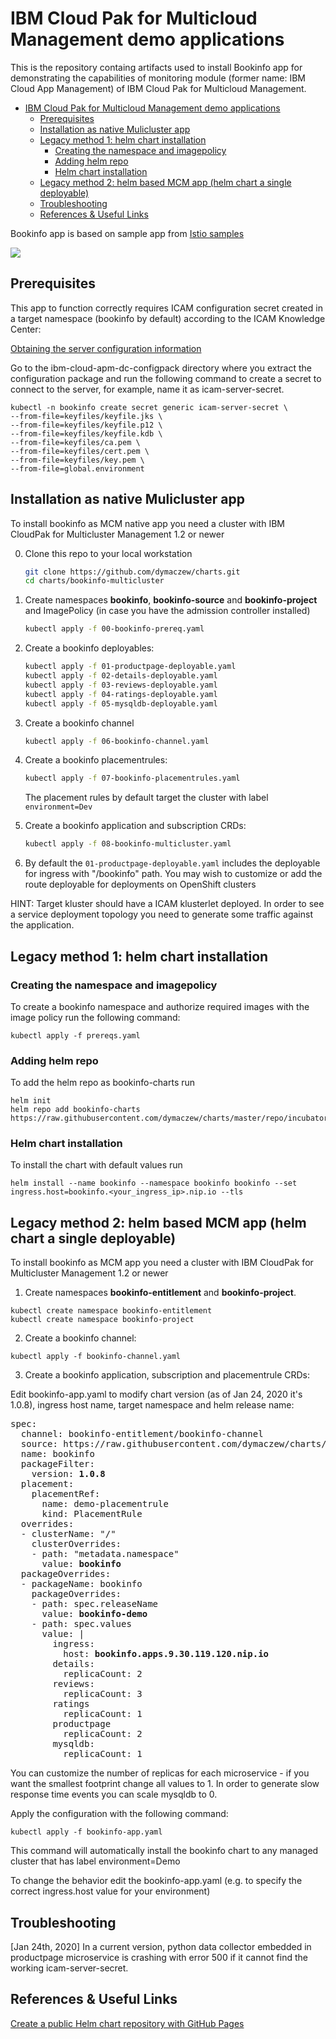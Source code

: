 # IBM Cloud Pak for Multicloud Management demo applications

This is the repository containg artifacts used to install Bookinfo app for demonstrating the capabilities of monitoring module (former name: IBM Cloud App Management) of IBM Cloud Pak for Multicloud Management.

- [IBM Cloud Pak for Multicloud Management demo applications](#ibm-cloud-pak-for-multicloud-management-demo-applications)
  - [Prerequisites](#prerequisites)
  - [Installation as native Mulicluster app](#installation-as-native-mulicluster-app)
  - [Legacy method 1: helm chart installation](#legacy-method-1-helm-chart-installation)
    - [Creating the namespace and imagepolicy](#creating-the-namespace-and-imagepolicy)
    - [Adding helm repo](#adding-helm-repo)
    - [Helm chart installation](#helm-chart-installation)
  - [Legacy method 2: helm based MCM app (helm chart a single deployable)](#legacy-method-2-helm-based-mcm-app-helm-chart-a-single-deployable)
  - [Troubleshooting](#troubleshooting)
  - [References & Useful Links](#references--useful-links)

Bookinfo app is based on sample app from [Istio samples](https://github.com/istio/istio/tree/master/samples/bookinfo)

![](images/2020-01-24-17-36-47.png)

## Prerequisites

This app to function correctly requires ICAM configuration secret created in a target namespace (bookinfo by default) according to the ICAM Knowledge Center: 

[Obtaining the server configuration information](https://www.ibm.com/support/knowledgecenter/en/SSFC4F_1.3.0/icam/dc_config_server_info.html)

Go to the ibm-cloud-apm-dc-configpack directory where you extract the configuration package and run the following command to create a secret to connect to the server, for example, name it as icam-server-secret.
```
kubectl -n bookinfo create secret generic icam-server-secret \
--from-file=keyfiles/keyfile.jks \
--from-file=keyfiles/keyfile.p12 \
--from-file=keyfiles/keyfile.kdb \
--from-file=keyfiles/ca.pem \
--from-file=keyfiles/cert.pem \
--from-file=keyfiles/key.pem \
--from-file=global.environment
```

## Installation as native Mulicluster app

To install bookinfo as MCM native app you need a cluster with IBM CloudPak for Multicluster Management 1.2 or newer

0. Clone this repo to your local workstation

   ```bash
   git clone https://github.com/dymaczew/charts.git
   cd charts/bookinfo-multicluster
   ```

1. Create namespaces **bookinfo**, **bookinfo-source** and **bookinfo-project** and ImagePolicy (in case you have the admission controller installed)

   ```bash
   kubectl apply -f 00-bookinfo-prereq.yaml
   ```

2. Create a bookinfo deployables:

   ```bash
   kubectl apply -f 01-productpage-deployable.yaml
   kubectl apply -f 02-details-deployable.yaml
   kubectl apply -f 03-reviews-deployable.yaml
   kubectl apply -f 04-ratings-deployable.yaml
   kubectl apply -f 05-mysqldb-deployable.yaml
   ```

3. Create a bookinfo channel

   ```bash
   kubectl apply -f 06-bookinfo-channel.yaml
   ```

4. Create a bookinfo placementrules:

   ```bash
   kubectl apply -f 07-bookinfo-placementrules.yaml
   ```

   The placement rules by default target the cluster with label `environment=Dev`

5. Create a bookinfo application and subscription CRDs:

   ```bash
   kubectl apply -f 08-bookinfo-multicluster.yaml
   ```

6. By default the `01-productpage-deployable.yaml` includes the deployable for ingress  with "/bookinfo" path. You may wish to customize or add the route deployable for deployments on OpenShift clusters
   
HINT: Target kluster should have a ICAM klusterlet deployed. In order to see a service deployment topology you need to generate some traffic against the application.


## Legacy method 1: helm chart installation

### Creating the namespace and imagepolicy
To create a bookinfo namespace and authorize required images with the image policy run the following command:
```
kubectl apply -f prereqs.yaml
```

### Adding helm repo
To add the helm repo as bookinfo-charts run
```
helm init
helm repo add bookinfo-charts https://raw.githubusercontent.com/dymaczew/charts/master/repo/incubator/
```
### Helm chart installation
To install the chart with default values run
```
helm install --name bookinfo --namespace bookinfo bookinfo --set ingress.host=bookinfo.<your_ingress_ip>.nip.io --tls
```
## Legacy method 2: helm based MCM app (helm chart a single deployable)

To install bookinfo as MCM app you need a cluster with IBM CloudPak for Multicluster Management 1.2 or newer

1. Create namespaces **bookinfo-entitlement** and **bookinfo-project**. 

```
kubectl create namespace bookinfo-entitlement
kubectl create namespace bookinfo-project
```

2. Create a bookinfo channel:
```
kubectl apply -f bookinfo-channel.yaml
```

3. Create a bookinfo application, subscription and placementrule CRDs:

Edit bookinfo-app.yaml to modify chart version (as of Jan 24, 2020 it's 1.0.8), ingress host name, target namespace and helm release name:

<pre>
spec:
  channel: bookinfo-entitlement/bookinfo-channel
  source: https://raw.githubusercontent.com/dymaczew/charts/master/repo/incubator/ 
  name: bookinfo
  packageFilter:
    version: <b>1.0.8</b>
  placement:
    placementRef:
      name: demo-placementrule
      kind: PlacementRule
  overrides:
  - clusterName: "/"
    clusterOverrides:
    - path: "metadata.namespace"
      value: <b>bookinfo</b>
  packageOverrides:
  - packageName: bookinfo
    packageOverrides:
    - path: spec.releaseName
      value: <b>bookinfo-demo</b>
    - path: spec.values
      value: |
        ingress:
          host: <b>bookinfo.apps.9.30.119.120.nip.io</b>
        details:
          replicaCount: 2
        reviews:
          replicaCount: 3
        ratings
          replicaCount: 1
        productpage
          replicaCount: 2
        mysqldb:
          replicaCount: 1
</pre>

You can customize the number of replicas for each microservice - if you want the smallest footprint change all values to 1. In order to generate slow response time events you can scale mysqldb to 0. 

Apply the configuration with the following command:
```
kubectl apply -f bookinfo-app.yaml
```
This command will automatically install the bookinfo chart to any managed cluster that has label environment=Demo

To change the behavior edit the bookinfo-app.yaml (e.g. to specify the correct ingress.host value for your environment)

## Troubleshooting

[Jan 24th, 2020] In a current version, python data collector embedded in productpage microservice is crashing with error 500 if it cannot find the working icam-server-secret. 


## References & Useful Links

[Create a public Helm chart repository with GitHub Pages](https://medium.com/@mattiaperi/create-a-public-helm-chart-repository-with-github-pages-49b180dbb417)

